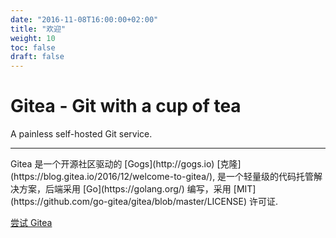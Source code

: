 ```yaml
---
date: "2016-11-08T16:00:00+02:00"
title: "欢迎"
weight: 10
toc: false
draft: false
---
```


<h1 class="display-4">Gitea - Git with a cup of tea</h1>
<p class="lead">A painless self-hosted Git service.</p>
<hr class="my-2">
<p>
	Gitea 是一个开源社区驱动的 [Gogs](http://gogs.io) [克隆](https://blog.gitea.io/2016/12/welcome-to-gitea/),
	是一个轻量级的代码托管解决方案，后端采用 [Go](https://golang.org/) 编写，采用 
	[MIT](https://github.com/go-gitea/gitea/blob/master/LICENSE) 许可证.
</p>
<p class="lead">
<a class="btn btn-primary btn-lg" href="https://try.gitea.io" target="_blank" role="button">尝试 Gitea</a>
</p>
